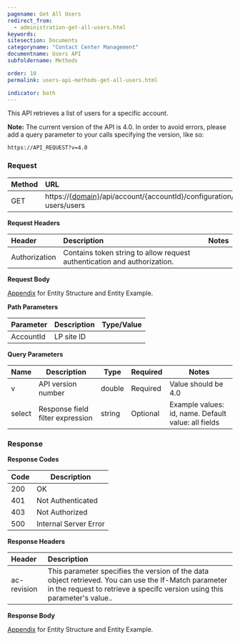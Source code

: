 ```yaml
---
pagename: Get All Users
redirect_from:
  - administration-get-all-users.html
keywords:
sitesection: Documents
categoryname: "Contact Center Management"
documentname: Users API
subfoldername: Methods

order: 10
permalink: users-api-methods-get-all-users.html

indicator: both
---
```


This API retrieves a list of users for a specific account.

**Note:** The current version of the API is 4.0. In order to avoid errors, please add a query parameter to your calls specifying the version, like so:

```
https://API_REQUEST?v=4.0
```

### Request

 |Method|URL |
 |:------|:-------- |
 |GET|https://[{domain}](/agent-domain-domain-api.html)/api/account/{accountId}/configuration/le-users/users  |

**Request Headers**

| Header | Description | Notes|
|:-------  |:-------------- | :--- |
|Authorization | Contains token string to allow request authentication and authorization. |

**Request Body**

[Appendix](administration-users-appendix.html) for Entity Structure and Entity Example.

**Path Parameters**

 |Parameter|  Description|   Type/Value  |
|:-------  |:-------------- | :--- |
 |AccountId|            LP site ID|             |

**Query Parameters**

 | Name            | Description                       | Type    | Required  | Notes                                                |
 |-----------------|-----------------------------------|---------|-----------|------------------------------------------------------|
 | v               | API version number                | double  | Required  | Value should be 4.0                                  |
 | select          | Response field filter expression  | string  | Optional  | Example values: id, name. Default value: all fields  |

### Response

**Response Codes**

| Code | Description           |
|------|-----------------------|
| 200  | OK                    |
| 401  | Not Authenticated     |
| 403  | Not Authorized        |
| 500  | Internal Server Error |

**Response Headers**

 |Header  |Description |
| :-------  | :-----  |
| ac-revision | This parameter specifies the version of the data object retrieved. You can use the If-Match parameter in the request to retrieve a specifc version using this parameter's value.. |

**Response Body**

[Appendix](administration-users-appendix.html) for Entity Structure and Entity Example.